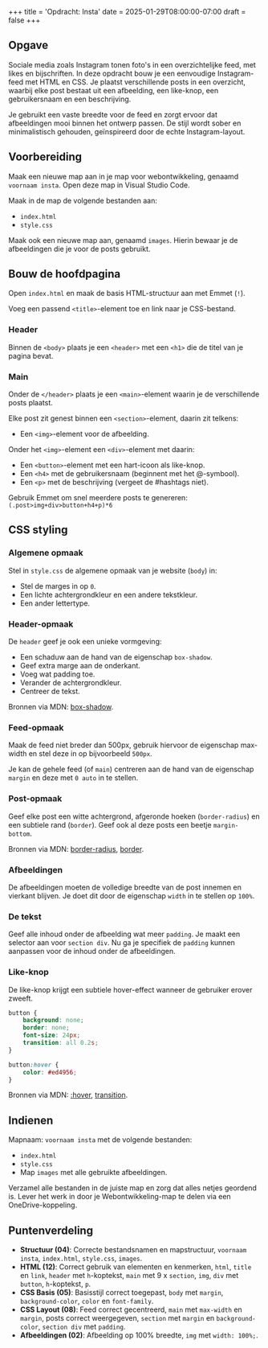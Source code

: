 +++
title = 'Opdracht: Insta'
date = 2025-01-29T08:00:00-07:00
draft = false
+++

## Opgave

Sociale media zoals Instagram tonen foto's in een overzichtelijke feed, met likes en bijschriften. In deze opdracht bouw je een eenvoudige Instagram-feed met HTML en CSS. Je plaatst verschillende posts in een overzicht, waarbij elke post bestaat uit een afbeelding, een like-knop, een gebruikersnaam en een beschrijving.

Je gebruikt een vaste breedte voor de feed en zorgt ervoor dat afbeeldingen mooi binnen het ontwerp passen. De stijl wordt sober en minimalistisch gehouden, geïnspireerd door de echte Instagram-layout.

## Voorbereiding

Maak een nieuwe map aan in je map voor webontwikkeling, genaamd `voornaam insta`. Open deze map in Visual Studio Code.

Maak in de map de volgende bestanden aan:
- `index.html`
- `style.css`

Maak ook een nieuwe map aan, genaamd `images`. Hierin bewaar je de afbeeldingen die je voor de posts gebruikt.

## Bouw de hoofdpagina

Open `index.html` en maak de basis HTML-structuur aan met Emmet (`!`).

Voeg een passend `<title>`-element toe en link naar je CSS-bestand.

### Header

Binnen de `<body>` plaats je een `<header>` met een `<h1>` die de titel van je pagina bevat.

### Main

Onder de `</header>` plaats je een `<main>`-element waarin je de verschillende posts plaatst. 

Elke post zit genest binnen een `<section>`-element, daarin zit telkens:

- Een `<img>`-element voor de afbeelding.

Onder het `<img>`-element een `<div>`-element met daarin:
- Een `<button>`-element met een hart-icoon als like-knop. 
- Een `<h4>` met de gebruikersnaam (beginnent met het @-symbool).
- Een `<p>` met de beschrijving (vergeet de #hashtags niet). 

Gebruik Emmet om snel meerdere posts te genereren: `(.post>img+div>button+h4+p)*6`

## CSS styling

### Algemene opmaak

Stel in `style.css` de algemene opmaak van je website (`body`) in:

- Stel de marges in op `0`. 
- Een lichte achtergrondkleur en een andere tekstkleur. 
- Een ander lettertype. 

### Header-opmaak

De `header` geef je ook een unieke vormgeving:

- Een schaduw aan de hand van de eigenschap `box-shadow`. 
- Geef extra marge aan de onderkant. 
- Voeg wat padding toe. 
- Verander de achtergrondkleur. 
- Centreer de tekst. 

Bronnen via MDN: [box-shadow](https://developer.mozilla.org/en-US/docs/Web/CSS/box-shadow).

### Feed-opmaak

Maak de feed niet breder dan 500px, gebruik hiervoor de eigenschap max-width en stel deze in op bijvoorbeeld `500px`.  

Je kan de gehele feed (of `main`) centreren aan de hand van de eigenschap `margin` en deze met `0 auto` in te stellen. 

### Post-opmaak

Geef elke post een witte achtergrond, afgeronde hoeken (`border-radius`) en een subtiele rand (`border`). Geef ook al deze posts een beetje `margin-bottom`. 

Bronnen via MDN: [border-radius](https://developer.mozilla.org/en-US/docs/Web/CSS/border-radius), [border](https://developer.mozilla.org/en-US/docs/Web/CSS/border).

### Afbeeldingen

De afbeeldingen moeten de volledige breedte van de post innemen en vierkant blijven. Je doet dit door de eigenschap `width` in te stellen op `100%`. 

### De tekst

Geef alle inhoud onder de afbeelding wat meer `padding`. Je maakt een selector aan voor `section div`. Nu ga je specifiek de `padding` kunnen aanpassen voor de inhoud onder de afbeeldingen. 

### Like-knop

De like-knop krijgt een subtiele hover-effect wanneer de gebruiker erover zweeft.

```css
button {
    background: none;
    border: none;
    font-size: 24px;
    transition: all 0.2s;
}

button:hover {
    color: #ed4956;
}
```

Bronnen via MDN: [:hover](https://developer.mozilla.org/en-US/docs/Web/CSS/:hover), [transition](https://developer.mozilla.org/en-US/docs/Web/CSS/transition).

## Indienen

Mapnaam: `voornaam insta` met de volgende bestanden:
- `index.html`
- `style.css`
- Map `images` met alle gebruikte afbeeldingen.

Verzamel alle bestanden in de juiste map en zorg dat alles netjes geordend is. Lever het werk in door je Webontwikkeling-map te delen via een OneDrive-koppeling.

## Puntenverdeling

- **Structuur (04)**: Correcte bestandsnamen en mapstructuur, `voornaam insta`, `index.html`, `style.css`, `images`.
- **HTML (12)**: Correct gebruik van elementen en kenmerken, `html`, `title` en `link`, `header` met `h`-koptekst, `main` met 9 x `section`, `img`, `div` met `button`, `h`-koptekst, `p`.
- **CSS Basis (05)**: Basisstijl correct toegepast, `body` met `margin`, `background-color`, `color` en `font-family`.
- **CSS Layout (08)**: Feed correct gecentreerd, `main` met `max-width` en `margin`, posts correct weergegeven, `section` met `margin` en `background-color`, `section div` met `padding`.
- **Afbeeldingen (02)**: Afbeelding op 100% breedte, `img` met `width: 100%;`.